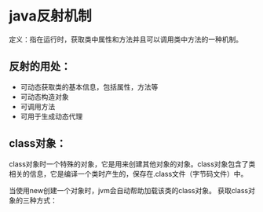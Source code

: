 # java反射机制
定义：指在运行时，获取类中属性和方法并且可以调用类中方法的一种机制。
## 反射的用处：
- 可动态获取类的基本信息，包括属性，方法等
- 可动态构造对象
- 可调用方法
- 可用于生成动态代理

## class对象：
class对象时一个特殊的对象，它是用来创建其他对象的对象。class对象包含了类相关的信息，它是编译一个类时产生的，保存在.class文件（字节码文件）中。

当使用new创建一个对象时，jvm会自动帮助加载该类的class对象。
获取class对象的三种方式：
